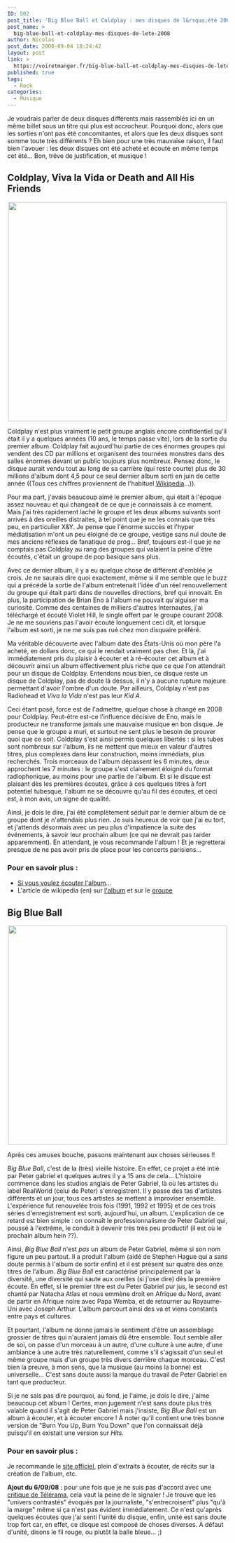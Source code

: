 ```yaml
---
ID: 502
post_title: 'Big Blue Ball et Coldplay : mes disques de l&rsquo;été 2008'
post_name: >
  big-blue-ball-et-coldplay-mes-disques-de-lete-2008
author: Nicolas
post_date: 2008-09-04 18:24:42
layout: post
link: >
  https://voiretmanger.fr/big-blue-ball-et-coldplay-mes-disques-de-lete-2008/
published: true
tags:
  - Rock
categories:
  - Musique
---
```

<p></p>
<p>Je voudrais parler de deux disques différents mais rassemblés ici en un même billet sous un titre qui plus est accrocheur. Pourquoi donc, alors que les sorties n'ont pas été concomitantes, et alors que les deux disques sont somme toute très différents ? Eh bien pour une très mauvaise raison, il faut bien l'avouer : les deux disques ont été acheté et écouté en même temps cet été... Bon, trêve de justification, et musique !</p>
<p></p>

<h2 id="502_coldplay-viva-la-vid_3" style="text-align: left;">Coldplay, Viva la Vida or Death and All His Friends</h2>
<p style="text-align: center;"><a rel="attachment wp-att-511" href="https://voiretmanger.fr/2008/09/04/big-blue-ball-et-coldplay-mes-disques-de-lete-2008/colplay/"><img class="size-full wp-image-511 aligncenter" title="colplay" src="https://voiretmanger.fr/wp-content/uploads/2008/09/colplay.jpg" alt="" width="500" height="500" /></a></p>
<p style="text-align: center;"></p>
<p>Coldplay n'est plus vraiment le petit groupe anglais encore confidentiel qu'il était il y a quelques années (10 ans, le temps passe vite), lors de la sortie du premier album. Coldplay fait aujourd'hui partie de ces énormes groupes qui vendent des CD par millions et organisent des tournées monstres dans des salles énormes devant un public toujours plus nombreux. Pensez donc, le disque aurait vendu tout au long de sa carrière (qui reste courte) plus de 30 millions d'album dont 4,5 pour ce seul dernier album sorti en juin de cette année ((Tous ces chiffres proviennent de l'habituel <a href="http://en.wikipedia.org/wiki/Viva_la_Vida_or_Death_and_All_His_Friends">Wikipedia</a>...)).</p>
<p>Pour ma part, j'avais beaucoup aimé le premier album, qui était à l'époque assez nouveau et qui changeait de ce que je connaissais à ce moment. Mais j'ai très rapidement laché le groupe et les deux albums suivants sont arrivés à des oreilles distraites, à tel point que je ne les connais que très peu, en particulier X&amp;Y. Je pense que l'énorme succès et l'hyper médiatisation m'ont un peu éloigné de ce groupe, vestige sans nul doute de mes anciens réflexes de fanatique de prog... Bref, toujours est-il que je ne comptais pas Coldplay au rang des groupes qui valaient la peine d'être écoutés, c'était un groupe de pop basique sans plus.</p>
<p>Avec ce dernier album, il y a eu quelque chose de différent d'emblée je crois. Je ne saurais dire quoi exactement, même si il me semble que le buzz qui a précédé la sortie de l'album entretenait l'idée d'un réel renouvellement du groupe qui était parti dans de nouvelles directions, bref qui innovait. En plus, la participation de Brian Eno à l'album ne pouvait qu'aiguiser ma curiosité. Comme des centaines de milliers d'autres Internautes, j'ai téléchargé et écouté Violet Hill, le single offert par le groupe courant 2008. Je ne me souviens pas l'avoir écouté longuement ceci dit, et lorsque l'album est sorti, je ne me suis pas rué chez mon disquaire préféré.</p>
<p></p>
<p>Ma véritable découverte avec l'album date des États-Unis où mon père l'a acheté, en dollars donc, ce qui le rendait vraiment pas cher. Et là, j'ai immédiatement pris du plaisir à écouter et à ré-écouter cet album et à découvrir ainsi un album effectivement plus riche que ce que l'on attendrait pour un disque de Coldplay. Entendons nous bien, ce disque reste un disque de Coldplay, pas de doute là dessus, il n'y a aucune rupture majeure permettant d'avoir l'ombre d'un doute. Par ailleurs, Coldplay n'est pas Radiohead et <em>Viva la Vida</em> n'est pas leur<em> Kid A</em>.</p>
<p>Ceci étant posé, force est de l'admettre, quelque chose à changé en 2008 pour Coldplay. Peut-être est-ce l'influence décisive de Eno, mais le producteur ne transforme jamais une mauvaise musique en bon disque. Je pense que le groupe a muri, et surtout ne sent plus le besoin de prouver quoi que ce soit. Coldplay s'est ainsi permis quelques libertés : si les tubes sont nombreux sur l'album, ils ne mettent que mieux en valeur d'autres titres, plus complexes dans leur construction, moins immédiats, plus recherchés. Trois morceaux de l'album dépassent les 6 minutes, deux approchent les 7 minutes : le groupe s'est clairement éloigné du format radiophonique, au moins pour une partie de l'album. Et si le disque est plaisant dès les premières écoutes, grâce à ces quelques titres à fort potentiel tubesque, l'album ne se découvre qu'au fil des écoutes, et ceci est, à mon avis, un signe de qualité.</p>
<p>Ainsi, je dois le dire, j'ai été complètement séduit par le dernier album de ce groupe dont je n'attendais plus rien. Je suis heureux de voir que j'ai eu tort, et j'attends désormais avec un peu plus d'impatience la suite des événements, à savoir leur prochain album (ce qui ne devrait pas tarder apparemment). En attendant, je vous recommande l'album ! Et je regretterai presque de ne pas avoir pris de place pour les concerts parisiens...</p>

<h3 id="502_pour-en-savoir-plus_3">Pour en savoir plus :</h3>
<ul>
	<li><a href="http://www.lastfm.fr/music/Coldplay/Viva+La+Vida+Or+Death+And+All+His+Friends">Si vous voulez écouter l'album</a>...</li>
	<li>L'article de wikipedia (en) sur <a href="http://en.wikipedia.org/wiki/Viva_la_Vida_or_Death_and_All_His_Friends">l'album</a> et sur le <a href="http://en.wikipedia.org/wiki/Coldplay">groupe</a></li>
</ul>
<h2 id="502_big-blue-ball_3"><strong>Big Blue Ball</strong></h2>
<p style="text-align: center;"><a rel="attachment wp-att-510" href="https://voiretmanger.fr/2008/09/04/big-blue-ball-et-coldplay-mes-disques-de-lete-2008/bbb_cover_hi_res1/"><img class="size-full wp-image-510 aligncenter" title="bbb_cover" src="https://voiretmanger.fr/wp-content/uploads/2008/09/bbb_cover_hi_res1.jpg" alt="" width="500" height="500" /></a></p>
<p><strong> </strong></p>
<p>Après ces amuses bouche, passons maintenant aux choses sérieuses !!</p>
<p><em>Big Blue Ball</em>, c'est de la (très) vieille histoire. En effet, ce projet a été intié par Peter gabriel et quelques autres il y a 15 ans de cela... L'histoire commence dans les studios anglais de Peter Gabriel, là où les artistes du label RealWorld (celui de Peter) s'enregistrent. Il y passe des tas d'artistes différents et un jour, tous ces artistes se mettent à improviser ensemble. L'expérience fut renouvelée trois fois (1991, 1992 et 1995) et de ces trois séries d'enregistrement est sorti, aujourd'hui, un album. L'explication de ce retard est bien simple : on connaît le professionnalisme de Peter Gabriel qui, poussé à l'extrême, le conduit à devenir très très peu productif (il est où le prochain album hein ??).</p>
<p>Ainsi, <em>Big Blue Ball</em> n'est <em>pas</em> un album de Peter Gabriel, même si son nom figure un peu partout. Il a produit l'album (aidé de Stephen Hague qui a sans doute permis à l'album de sortir enfin) et il est présent sur quatre des onze titres de l'album. <em>Big Blue Ball</em> est caractérisé principalement par la diversité, une diversité qui saute aux oreilles (si j'ose dire) dès la première écoute. En effet, si le premier titre est du Peter Gabriel pur jus, le second  est chanté par Natacha Atlas et nous emmène droit en Afrique du Nord, avant de partir en Afrique noire avec Papa Wemba, et de retourner au Royaume-Uni avec Joseph Arthur. L'album parcourt ainsi des va et viens constants entre pays et cultures.</p>
<p>Et pourtant, l'album ne donne jamais le sentiment d'être un assemblage grossier de titres qui n'auraient jamais dû être ensemble. Tout semble aller de soi, on passe d'un morceau à un autre, d'une culture à une autre, d'une ambiance à une autre très naturellement, comme s'il s'agissait d'un seul et même groupe mais d'un groupe très divers derrière chaque morceau. C'est bien la preuve, à mon sens, que la musique (au moins la bonne) est universelle... C'est sans doute aussi la marque du travail de Peter Gabriel en tant que producteur.</p>
<p>Si je ne sais pas dire pourquoi, au fond, je l'aime, je dois le dire, j'aime beaucoup cet album ! Certes, mon jugement n'est sans doute plus très valable quand il s'agit de Peter Gabriel mais j'insiste, <em>Big Blue Ball </em> est un album à écouter, et à écouter encore ! À noter qu'il contient une très bonne version de "Burn You Up, Burn You Down" que l'on connaissait déjà puisqu'il en existait une version sur <em>Hits</em>.</p>

<h3 id="502_pour-en-savoir-plus-_3"><strong>Pour en savoir plus : </strong></h3>
Je recommande le <a href="http://bigblueball.realworldrecords.com/">site officiel</a>, plein d'extraits à écouter, de récits sur la création de l'album, etc.

<strong>Ajout du 6/09/08</strong> : pour une fois que je ne suis pas d'accord avec une <a href="http://www.telerama.fr/musiques/big-blue-ball,32676.php">critique de Télérama</a>, cela vaut la peine de le signaler ! Je trouve que les "univers contrastés" évoqués par la journaliste, "s'entrecroisent" plus "qu'à la marge" même si ça n'est pas évident immédiatement. Ce n'est qu'après quelques écoutes que j'ai senti l'unité du disque, enfin, unité est sans doute trop fort car, en effet, ce disque est composé de choses diverses. À défaut d'unité, disons le fil rouge, ou plutôt la balle bleue... ;)